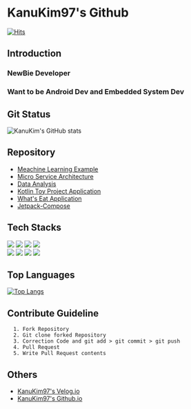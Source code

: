 # KanuKim97's Github
[![Hits](https://hits.seeyoufarm.com/api/count/incr/badge.svg?url=https%3A%2F%2Fgithub.com%2FKanuKim97)](https://hits.seeyoufarm.com) 
## Introduction
### NewBie Developer
### Want to be Android Dev and Embedded System Dev

## Git Status
![KanuKim's GitHub stats](https://github-readme-stats.vercel.app/api?username=KanuKim97&show_icons=true&theme=radical)

## Repository
 - [Meachine Learning Example](https://github.com/KanuKim97/Tensor_flow)
 - [Micro Service Architecture](https://github.com/KanuKim97/microService)
 - [Data Analysis](https://github.com/KanuKim97/Data_Analysis)
 - [Kotlin Toy Project Application](https://github.com/KanuKim97/CycleApp)
 - [What's Eat Application](https://github.com/KanuKim97/whats_eat)
 - [Jetpack-Compose](https://github.com/KanuKim97/Kotlin_Compose)

## Tech Stacks

<img src="https://img.shields.io/badge/Android-3DDC84?style=flat-square&logo=Android&logoColor=white"/></a>
<img src="https://img.shields.io/badge/Kotlin-7F52FF?style=flat-square&logo=Kotlin&logoColor=white"/></a>
<img src="https://img.shields.io/badge/Python-3776AB?style=flat-square&logo=Python&logoColor=white"/></a>
<img src="https://img.shields.io/badge/C-A8B9CC?style=flat-square&logo=C&logoColor=white"/></a>
<br>
<img src="https://img.shields.io/badge/Firebase-FFCA28?style=flat-square&logo=Firebase&logoColor=white"/></a>
<img src="https://img.shields.io/badge/Linux-FCC624?style=flat-square&logo=Linux&logoColor=white"/></a>
<img src="https://img.shields.io/badge/GitHub-181717?style=flat-square&logo=GitHub&logoColor=white"/></a>
<img src="https://img.shields.io/badge/Jupyter-F37626?style=flat-square&logo=Jupyter&logoColor=white"/></a>

## Top Languages
[![Top Langs](https://github-readme-stats.vercel.app/api/top-langs/?username=KanuKim97&layout=compact)](https://github.com/anuraghazra/github-readme-stats)


## Contribute Guideline
```
  1. Fork Repository 
  2. Git clone forked Repository 
  3. Correction Code and git add > git commit > git push
  4. Pull Request 
  5. Write Pull Request contents
```

## Others
 - [KanuKim97's Velog.io](https://velog.io/@kanu_kim_97)
 - [KanuKim97's Github.io](https://KanuKim97.github.io)
 
